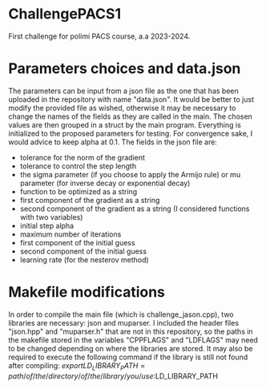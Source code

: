 # ChallengePACS1
First challenge for polimi PACS course, a.a 2023-2024.

# Parameters choices and data.json
The parameters can be input from a json file as the one that has been uploaded in the repository with name "data.json".
It would be better to just modify the provided file as wished, otherwise it may be necessary to change the names of the fields as they are called in the main.
The chosen values are then grouped in a struct by the main program. Everything is initialized to the proposed parameters for testing. For convergence sake, I would advice to keep alpha at 0.1. 
The fields in the json file are:
- tolerance for the norm of the gradient
- tolerance to control the step length
- the sigma parameter (if you choose to apply the Armijo rule) or mu parameter (for inverse decay or exponential decay)
- function to be optimized as a string
- first component of the gradient as a string
- second component of the gradient as a string (I considered functions with two variables)
- initial step alpha
- maximum number of iterations
- first component of the initial guess
- second component of the initial guess
- learning rate (for the nesterov method)

# Makefile modifications
In order to compile the main file (which is challenge_jason.cpp), two libraries are necessary: json and muparser. I included the header files "json.hpp" and "muparser.h" that are not in this repository, so the paths in the makefile stored in the variables "CPPFLAGS" and "LDFLAGS" may need to be changed depending on where the libraries are stored. 
It may also be required to execute the following command if the library is still not found after compiling:
$export LD_LIBRARY_PATH=path/of/the/directory/of/the/library/you/use:$LD_LIBRARY_PATH

